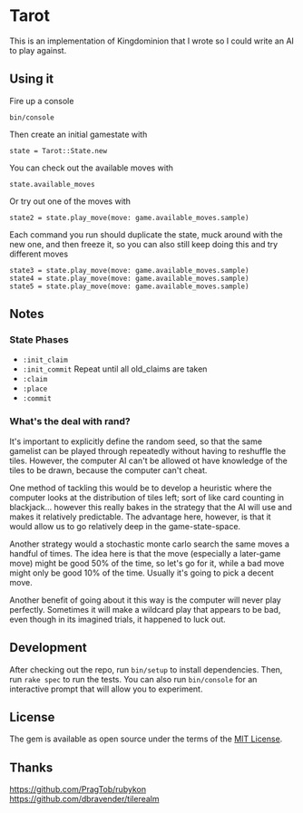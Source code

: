 # Tarot

This is an implementation of Kingdominion that I wrote so I could write an AI to play against.

## Using it

Fire up a console

    bin/console
    
Then create an initial gamestate with

    state = Tarot::State.new
    
You can check out the available moves with

    state.available_moves
    
Or try out one of the moves with

    state2 = state.play_move(move: game.available_moves.sample)
    
Each command you run should duplicate the state, muck around with the new one, and then freeze it,
so you can also still keep doing this and try different moves

    state3 = state.play_move(move: game.available_moves.sample)
    state4 = state.play_move(move: game.available_moves.sample)
    state5 = state.play_move(move: game.available_moves.sample) 

## Notes

### State Phases

* `:init_claim`
* `:init_commit`
Repeat until all old_claims are taken
* `:claim`
* `:place`
* `:commit`

### What's the deal with rand?

It's important to explicitly define the random seed, so that the same gamelist can be played through
repeatedly without having to reshuffle the tiles. However, the computer AI can't be allowed ot have
knowledge of the tiles to be drawn, because the computer can't cheat.

One method of tackling this would be to develop a heuristic where the computer looks at the
distribution of tiles left; sort of like card counting in blackjack... however this really bakes in
the strategy that the AI will use and makes it relatively predictable. The advantage here, however,
is that it would allow us to go relatively deep in the game-state-space.

Another strategy would a stochastic monte carlo search the same moves a handful of times. The idea
here is that the move (especially a later-game move) might be good 50% of the time, so let's go for
it, while a bad move might only be good 10% of the time. Usually it's going to pick a decent move.

Another benefit of going about it this way is the computer will never play perfectly. Sometimes it
will make a wildcard play that appears to be bad, even though in its imagined trials, it happened
to luck out.  

## Development

After checking out the repo, run `bin/setup` to install dependencies. Then, run `rake spec` to run the tests. You can also run `bin/console` for an interactive prompt that will allow you to experiment.

## License

The gem is available as open source under the terms of the [MIT License](http://opensource.org/licenses/MIT).

## Thanks

https://github.com/PragTob/rubykon
https://github.com/dbravender/tilerealm

